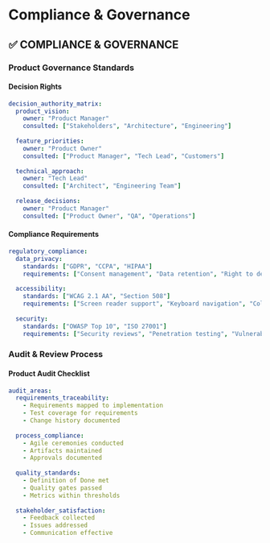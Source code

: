 <!-- version: shard-20250825154349 -->
<!-- last-updated: 2025-08-25T15:43:49Z -->
<!-- document-type: engineering-rule-shard -->
<!-- parent-document: consolidated-rules -->

# Compliance & Governance

## ✅ **COMPLIANCE & GOVERNANCE**

### **Product Governance Standards**

#### **Decision Rights**
```yaml
decision_authority_matrix:
  product_vision:
    owner: "Product Manager"
    consulted: ["Stakeholders", "Architecture", "Engineering"]
    
  feature_priorities:
    owner: "Product Owner"
    consulted: ["Product Manager", "Tech Lead", "Customers"]
    
  technical_approach:
    owner: "Tech Lead"
    consulted: ["Architect", "Engineering Team"]
    
  release_decisions:
    owner: "Product Manager"
    consulted: ["Product Owner", "QA", "Operations"]
```

#### **Compliance Requirements**
```yaml
regulatory_compliance:
  data_privacy:
    standards: ["GDPR", "CCPA", "HIPAA"]
    requirements: ["Consent management", "Data retention", "Right to deletion"]
    
  accessibility:
    standards: ["WCAG 2.1 AA", "Section 508"]
    requirements: ["Screen reader support", "Keyboard navigation", "Color contrast"]
    
  security:
    standards: ["OWASP Top 10", "ISO 27001"]
    requirements: ["Security reviews", "Penetration testing", "Vulnerability scanning"]
```

### **Audit & Review Process**

#### **Product Audit Checklist**
```yaml
audit_areas:
  requirements_traceability:
    - Requirements mapped to implementation
    - Test coverage for requirements
    - Change history documented
    
  process_compliance:
    - Agile ceremonies conducted
    - Artifacts maintained
    - Approvals documented
    
  quality_standards:
    - Definition of Done met
    - Quality gates passed
    - Metrics within thresholds
    
  stakeholder_satisfaction:
    - Feedback collected
    - Issues addressed
    - Communication effective
```

